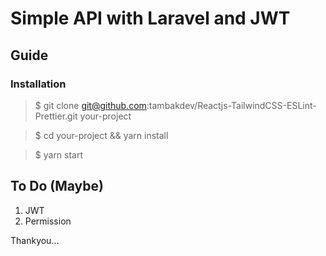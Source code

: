 # Simple API with Laravel and JWT



## Guide


### Installation

> $ git clone git@github.com:tambakdev/Reactjs-TailwindCSS-ESLint-Prettier.git your-project

> $ cd your-project && yarn install

> $ yarn start


## To Do (Maybe)

1. JWT
2. Permission

Thankyou...
